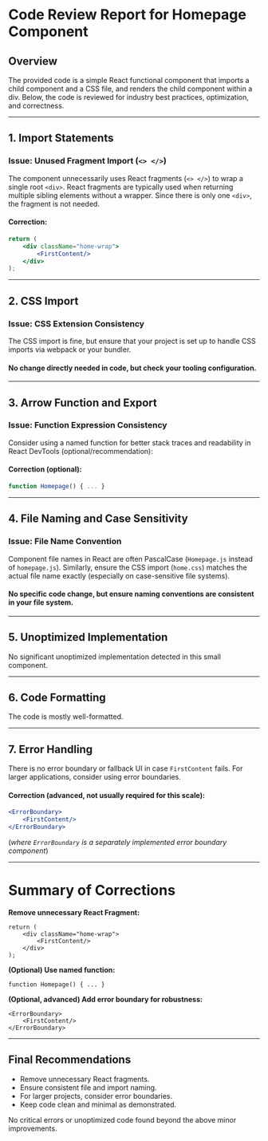 # Code Review Report for Homepage Component

## Overview

The provided code is a simple React functional component that imports a child component and a CSS file, and renders the child component within a div. Below, the code is reviewed for industry best practices, optimization, and correctness.

---

## 1. Import Statements

### Issue: Unused Fragment Import (`<> </>`)
The component unnecessarily uses React fragments (`<> </>`) to wrap a single root `<div>`. React fragments are typically used when returning multiple sibling elements without a wrapper. Since there is only one `<div>`, the fragment is not needed.

#### Correction:
```jsx
return (
    <div className="home-wrap">
        <FirstContent/>
    </div>
);
```

---

## 2. CSS Import

### Issue: CSS Extension Consistency
The CSS import is fine, but ensure that your project is set up to handle CSS imports via webpack or your bundler.

#### No change directly needed in code, but check your tooling configuration.

---

## 3. Arrow Function and Export

### Issue: Function Expression Consistency
Consider using a named function for better stack traces and readability in React DevTools (optional/recommendation):

#### Correction (optional):
```jsx
function Homepage() { ... }
```

---

## 4. File Naming and Case Sensitivity

### Issue: File Name Convention
Component file names in React are often PascalCase (`Homepage.js` instead of `homepage.js`). Similarly, ensure the CSS import (`home.css`) matches the actual file name exactly (especially on case-sensitive file systems).

#### No specific code change, but ensure naming conventions are consistent in your file system.

---

## 5. Unoptimized Implementation

No significant unoptimized implementation detected in this small component.

---

## 6. Code Formatting

The code is mostly well-formatted.

---

## 7. Error Handling

There is no error boundary or fallback UI in case `FirstContent` fails. For larger applications, consider using error boundaries.

#### Correction (advanced, not usually required for this scale):
```jsx
<ErrorBoundary>
    <FirstContent/>
</ErrorBoundary>
```
(*where `ErrorBoundary` is a separately implemented error boundary component*)

---

# Summary of Corrections

**Remove unnecessary React Fragment:**
```pseudo
return (
    <div className="home-wrap">
        <FirstContent/>
    </div>
);
```

**(Optional) Use named function:**
```pseudo
function Homepage() { ... }
```

**(Optional, advanced) Add error boundary for robustness:**
```pseudo
<ErrorBoundary>
    <FirstContent/>
</ErrorBoundary>
```

---

## Final Recommendations

- Remove unnecessary React fragments.
- Ensure consistent file and import naming.
- For larger projects, consider error boundaries.
- Keep code clean and minimal as demonstrated. 

No critical errors or unoptimized code found beyond the above minor improvements.